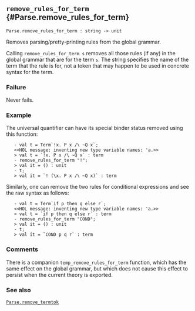 ## `remove_rules_for_term` {#Parse.remove_rules_for_term}


```
Parse.remove_rules_for_term : string -> unit
```



Removes parsing/pretty-printing rules from the global grammar.


Calling `remove_rules_for_term s` removes all those rules (if any) in
the global grammar that are for the term `s`.  The string specifies
the name of the term that the rule is for, not a token that may happen
to be used in concrete syntax for the term.

### Failure

Never fails.

### Example

The universal quantifier can have its special binder status removed using
this function:
    
       - val t = Term`!x. P x /\ ~Q x`;
       <<HOL message: inventing new type variable names: 'a.>>
       > val t = `!x. P x /\ ~Q x` : term
       - remove_rules_for_term "!";
       > val it = () : unit
       - t;
       > val it = `! (\x. P x /\ ~Q x)` : term
    
Similarly, one can remove the two rules for conditional
expressions and see the raw syntax as follows:
    
       - val t = Term`if p then q else r`;
       <<HOL message: inventing new type variable names: 'a.>>
       > val t = `if p then q else r` : term
       - remove_rules_for_term "COND";
       > val it = () : unit
       - t;
       > val it = `COND p q r` : term
    



### Comments

There is a companion `temp_remove_rules_for_term` function,
which has the same effect on the global grammar, but which does not
cause this effect to persist when the current theory is exported.



### See also

[`Parse.remove_termtok`](#Parse.remove_termtok)

